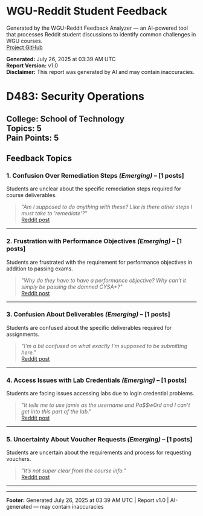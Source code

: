 # WGU-Reddit Student Feedback

Generated by the WGU-Reddit Feedback Analyzer — an AI-powered tool that processes Reddit student discussions to identify common challenges in WGU courses.  
[Project GitHub](https://wgudataninja.github.io/wgu-reddit-monitoring-pipeline/)

**Generated:** July 26, 2025 at 03:39 AM UTC  
**Report Version:** v1.0  
**Disclaimer:** This report was generated by AI and may contain inaccuracies.  
# D483: Security Operations
**College:** School of Technology  
**Topics:** 5  
**Pain Points:** 5  
---
## Feedback Topics
### 1. Confusion Over Remediation Steps _(Emerging)_ – [1 posts]
Students are unclear about the specific remediation steps required for course deliverables.  
> _"Am I supposed to do anything with these? Like is there other steps I must take to 'remediate'?"_  
> [Reddit post](https://reddit.com/comments/1k1muc7)  
---
### 2. Frustration with Performance Objectives _(Emerging)_ – [1 posts]
Students are frustrated with the requirement for performance objectives in addition to passing exams.  
> _"Why do they have to have a performance objective? Why can’t it simply be passing the damned CYSA+?"_  
> [Reddit post](https://reddit.com/comments/1jkh81h)  
---
### 3. Confusion About Deliverables _(Emerging)_ – [1 posts]
Students are confused about the specific deliverables required for assignments.  
> _"I'm a bit confused on what exactly I'm supposed to be submitting here."_  
> [Reddit post](https://reddit.com/comments/1hz6f14)  
---
### 4. Access Issues with Lab Credentials _(Emerging)_ – [1 posts]
Students are facing issues accessing labs due to login credential problems.  
> _"It tells me to use jamie as the username and Pa$$w0rd and I can’t get into this part of the lab."_  
> [Reddit post](https://reddit.com/comments/1gs99yf)  
---
### 5. Uncertainty About Voucher Requests _(Emerging)_ – [1 posts]
Students are uncertain about the requirements and process for requesting vouchers.  
> _"It’s not super clear from the course info."_  
> [Reddit post](https://reddit.com/comments/1fet92t)  
---
---
**Footer:** Generated July 26, 2025 at 03:39 AM UTC | Report v1.0 | AI-generated — may contain inaccuracies  